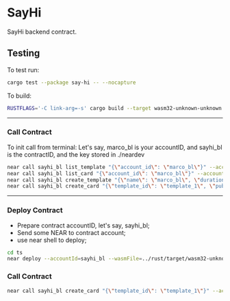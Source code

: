 # SayHi

SayHi backend contract.

## Testing
To test run:
```bash
cargo test --package say-hi -- --nocapture
```
To build:
```bash
RUSTFLAGS='-C link-arg=-s' cargo build --target wasm32-unknown-unknown --release
```
-----------
### Call Contract
To init call from terminal:
Let's say, marco_bl is your accountID, and sayhi_bl is the contractID, and the key stored in ./neardev

```bash
near call sayhi_bl list_template "{\"account_id\": \"marco_bl\"}" --accountId=marco_bl --homeDir=./
near call sayhi_bl list_card "{\"account_id\": \"marco_bl\"}" --accountId=marco_bl --homeDir=./
near call sayhi_bl create_template "{\"name\": \"marco_bl\", \"duration\": 100}" --accountId=marco_bl --homeDir=./
near call sayhi_bl create_card "{\"template_id\": \"template_1\", \"public_message\": \"123\", \"private_message\": \"233\", \"name\": \"333\", \"count\": 10, \"is_avg\": true, \"total\": 10, \"duration\": 100}" --accountId=marco_bl --homeDir=./
```

----------
### Deploy Contract
* Prepare contract accountID, let's say, sayhi_bl;
* Send some NEAR to contract account;
* use near shell to deploy;
```bash
cd ts  
near deploy --accountId=sayhi_bl --wasmFile=../rust/target/wasm32-unknown-unknown/release/say_hi.wasm
```

### Call Contract
```bash
near call sayhi_bl create_card "{\"template_id\": \"template_1\"}" --accountId=aaaa
```